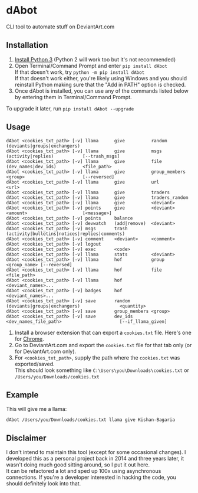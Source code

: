 # dAbot

CLI tool to automate stuff on DeviantArt.com

## Installation

1. [Install Python 3](https://www.python.org/downloads/) (Python 2 will work too but it's not recommended)
2. Open Terminal/Command Prompt and enter `pip install dAbot`  
    If that doesn't work, try `python -m pip install dAbot`  
    If that doesn't work either, you're likely using Windows and you should reinstall Python making sure that the "Add in PATH" option is checked.
3. Once dAbot is installed, you can use any of the commands listed below by entering them in Terminal/Command Prompt.

To upgrade it later, run `pip install dAbot --upgrade`

## Usage

```
dAbot <cookies_txt_path> [-v] llama      give          random        (deviants|groups|exchangers)
dAbot <cookies_txt_path> [-v] llama      give          msgs          (activity|replies)           [--trash_msgs]
dAbot <cookies_txt_path> [-v] llama      give          file          (dev_names|dev_ids)          <file_path>
dAbot <cookies_txt_path> [-v] llama      give          group_members <group>                      [--reversed]
dAbot <cookies_txt_path> [-v] llama      give          url           <url>
dAbot <cookies_txt_path> [-v] llama      give          traders
dAbot <cookies_txt_path> [-v] llama      give          traders_random
dAbot <cookies_txt_path> [-v] llama      give          <deviant>
dAbot <cookies_txt_path> [-v] points     give          <deviant>     <amount>                     [<message>]
dAbot <cookies_txt_path> [-v] points     balance
dAbot <cookies_txt_path> [-v] devwatch   (add|remove)  <deviant>
dAbot <cookies_txt_path> [-v] msgs       trash         (activity|bulletins|notices|replies|comments)
dAbot <cookies_txt_path> [-v] comment    <deviant>     <comment>
dAbot <cookies_txt_path> [-v] logout
dAbot <cookies_txt_path> [-v] exec       <code>
dAbot <cookies_txt_path> [-v] llama      stats         <deviant>
dAbot <cookies_txt_path> [-v] llama      hof           group         <group_name> [--reversed]
dAbot <cookies_txt_path> [-v] llama      hof           file          <file_path>
dAbot <cookies_txt_path> [-v] llama      hof           <deviant_names>...
dAbot <cookies_txt_path> [-v] badges     hof           <deviant_names>...
dAbot <cookies_txt_path> [-v] save       random        (deviants|groups|exchangers)               <quantity>
dAbot <cookies_txt_path> [-v] save       group_members <group>
dAbot <cookies_txt_path> [-v] save       dev_ids       <dev_names_file_path>                      [--if_llama_given]
```

1. Install a browser extension that can export a `cookies.txt` file. Here's one for [Chrome](https://chrome.google.com/webstore/detail/njabckikapfpffapmjgojcnbfjonfjfg).
2. Go to DeviantArt.com and export the `cookies.txt` file for that tab only (or for DeviantArt.com only).
3. For `<cookies_txt_path>`, supply the path where the `cookies.txt` was exported/saved.  
     This should look something like `C:\Users\you\Downloads\cookies.txt` or `/Users/you/Downloads/cookies.txt`

## Example

This will give me a llama:
```
dAbot /Users/you/Downloads/cookies.txt llama give Kishan-Bagaria
```

## Disclaimer

I don't intend to maintain this tool (except for some occasional changes). I developed this as a personal project back in 2014 and three years later, it wasn't doing much good sitting around, so I put it out here.  
It can be refactored a lot and sped up 100x using asynchronous connections. If you're a developer interested in hacking the code, you should definitely look into that.
